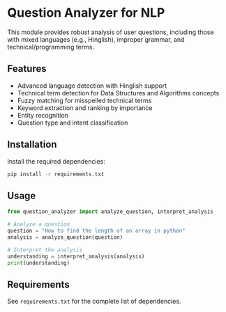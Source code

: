 # Question Analyzer for NLP

This module provides robust analysis of user questions, including those with mixed languages (e.g., Hinglish), improper grammar, and technical/programming terms.

## Features

- Advanced language detection with Hinglish support
- Technical term detection for Data Structures and Algorithms concepts
- Fuzzy matching for misspelled technical terms
- Keyword extraction and ranking by importance
- Entity recognition
- Question type and intent classification

## Installation

Install the required dependencies:

```bash
pip install -r requirements.txt
```

## Usage

```python
from question_analyzer import analyze_question, interpret_analysis

# Analyze a question
question = "How to find the length of an array in python"
analysis = analyze_question(question)

# Interpret the analysis
understanding = interpret_analysis(analysis)
print(understanding)
```

## Requirements

See `requirements.txt` for the complete list of dependencies.
